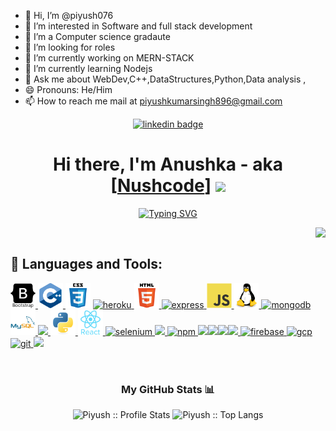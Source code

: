 - 👋 Hi, I’m @piyush076
- 👀 I’m interested in Software and full stack development
- 🌱 I’m a Computer science gradaute
- 💞️ I’m looking for roles 
- 🔭 I’m currently working on MERN-STACK
- 🌱 I’m currently learning Nodejs
- 💬 Ask me about WebDev,C++,DataStructures,Python,Data analysis ,
- 😄 Pronouns: He/Him
- 📫 How to reach me mail at piyushkumarsingh896@gmail.com

<!--🚀 Languages and Tools:
bash bootstrap cplusplus css3 heroku html5 express javascript linux mongodb mysql--!>
<div align="center">
  
<!-- <img href="https://www.linkedin.com/in/anushka-singh-1606/" src="https://img.shields.io/badge/Anushka Singh-30302f?style=flat&logo=linkedin"/> -->
  
[![linkedin badge](https://img.shields.io/badge/Piyush_076-30302f?style=flat&logo=linkedin)](https://www.linkedin.com/in/piyush-kumar-singh896/)
<!--[![twitter badge](https://img.shields.io/badge/@Chauhan_Nush-30302f?style=flat&logo=twitter)](https://twitter.com/Chauhan_Nush)-->


  <h1>Hi there, I'm Anushka - aka [<a href="https://nushcode.github.io/My_Portfolio/">Nushcode</a>]  <img src="https://media.giphy.com/media/hvRJCLFzcasrR4ia7z/giphy.gif" width="30px"></h1>

[![Typing SVG](https://readme-typing-svg.herokuapp.com?font=Robot-Bold&size=30&color=fff&center=true&vCenter=true&width=900&height=110&lines=Passionate+Developer;Competetive+Programmer;Freelancer;CSE+Sophomore)](https://git.io/typing-svg)

  
</div>
  
<!-- ## Hi there 👋 

## I am a Fast Learner, FullStack Developer, Competetive Programmer -->

<img align="right" src="./codingcat.gif"/>

<br/>

## 🚀 Languages and Tools:
<p align="centre"> 
<!--a href="https://www.gnu.org/software/bash/" target="_blank"><img src="https://raw.githubusercontent.com/jmnote/z-icons/master/svg/bash.svg" alt="bash" width="40" height="40"/> </a!--><a href="https://getbootstrap.com" target="_blank"><img src="https://raw.githubusercontent.com/devicons/devicon/master/icons/bootstrap/bootstrap-plain-wordmark.svg" alt="bootstrap" width="40" height="40"/><a href="https://www.w3schools.com/cpp/" target="_blank"> <img src="https://raw.githubusercontent.com/devicons/devicon/master/icons/cplusplus/cplusplus-original.svg" alt="cplusplus" width="40" height="40"/> </a><!--a href="https://www.w3schools.com/css/" target="_blank"--> <img src="https://raw.githubusercontent.com/devicons/devicon/master/icons/css3/css3-original-wordmark.svg" alt="css3" width="40" height="40"/> </a> <a href="https://heroku.com" target="_blank"> <img src="https://www.vectorlogo.zone/logos/heroku/heroku-icon.svg" alt="heroku" width="40" height="40"/> </a><a href="https://www.w3.org/html/" target="_blank"> <img src="https://raw.githubusercontent.com/devicons/devicon/master/icons/html5/html5-original-wordmark.svg" alt="html5" width="40" height="40"/> </a><a href="https://expressjs.com" target="_blank"> <img src="https://icongr.am/devicon/express-original-wordmark.svg?size=128&color=ffffff" alt="express" width="40" height="40"/> </a> <a href="https://developer.mozilla.org/en-US/docs/Web/JavaScript" target="_blank"> <img src="https://raw.githubusercontent.com/devicons/devicon/master/icons/javascript/javascript-original.svg" alt="javascript" width="40" height="40"/> </a><a href="https://www.linux.org/" target="_blank"> <img src="https://raw.githubusercontent.com/devicons/devicon/master/icons/linux/linux-original.svg" alt="linux" width="40" height="40"/> </a><a href="https://www.mongodb.com/" target="_blank"> <img src="https://icongr.am/devicon/mongodb-original.svg?size=128&color=ffffff" alt="mongodb" width="40" height="40"/> </a><a href="https://www.mysql.com/" target="_blank"> <img src="https://raw.githubusercontent.com/devicons/devicon/master/icons/mysql/mysql-original-wordmark.svg" alt="mysql" width="40" height="40"/> </a>  <a href="https://nodejs.org" target="_blank"> <img src="/.github/icons/nodejs.svg" width="40"/> </a> <a href="https://postman.com" target="_blank"> <!--img src="https://www.vectorlogo.zone/logos/getpostman/getpostman-icon.svg" alt="postman" width="40" height="40"/--> </a> <a href="https://www.python.org" target="_blank"> <img src="https://raw.githubusercontent.com/devicons/devicon/master/icons/python/python-original.svg" alt="python" width="40" height="40"/> </a><a href="https://reactjs.org/" target="_blank"> <img src="https://raw.githubusercontent.com/devicons/devicon/master/icons/react/react-original-wordmark.svg" alt="react" width="40" height="40"/> </a> <a href="https://www.selenium.dev" target="_blank"> <img src="https://raw.githubusercontent.com/detain/svg-logos/780f25886640cef088af994181646db2f6b1a3f8/svg/selenium-logo.svg" alt="selenium" width="40" height="40"/> </a> <a href="https://nextjs.org/" target="_blank"> <img style="background:white" src="/.github/icons/nextjs.svg" width="40"/> </a> <a href="https://www.npmjs.com/" target="_blank"> <img src="https://icongr.am/devicon/npm-original-wordmark.svg?size=128&color=ffffff" alt="npm" width="40" height="40"/> </a><img src="/.github/icons/vercel.svg" width="40"/><img src="/.github/icons/socketio.svg" width="40"/><img src="/.github/icons/redux.svg" width="30"/><img src="https://cdn.worldvectorlogo.com/logos/tailwindcss.svg" width="30"/><a href="https://firebase.google.com/" target="_blank"> <img src="https://www.vectorlogo.zone/logos/firebase/firebase-icon.svg" alt="firebase" width="40" height="40"/> </a> <a href="https://cloud.google.com" target="_blank"> <img src="https://www.vectorlogo.zone/logos/google_cloud/google_cloud-icon.svg" alt="gcp" width="40" height="40"/> </a> <a href="https://git-scm.com/" target="_blank"><img src="https://www.vectorlogo.zone/logos/git-scm/git-scm-icon.svg" alt="git" width="40" height="40"/> </a><img src="https://phaser.io/images/img.png" width="40"/>
  
</p>
<br>


<h3 align="center">My GitHub Stats 📊 </h3>
<p align="center">
  <img height="180em" src="https://github-readme-stats.vercel.app/api?username=piyush076&theme=tokyonight&show_icons=true&hide_border=true&count_private=true" alt="Piyush :: Profile Stats" />
  <img height="180em" src="https://github-readme-stats.vercel.app/api/top-langs/?username=piyush076&langs_count=8&theme=tokyonight&layout=compact&hide_border=true" alt="Piyush :: Top Langs" />
</p>

  

  
<!-- ![Github stats](https://github-readme-stats.vercel.app/api?username=piyush076)
 -->


<!---
piyush076/piyush076 is a ✨ special ✨ repository because its `README.md` (this file) appears on your GitHub profile.
You can click the Preview link to take a look at your changes.
--->
